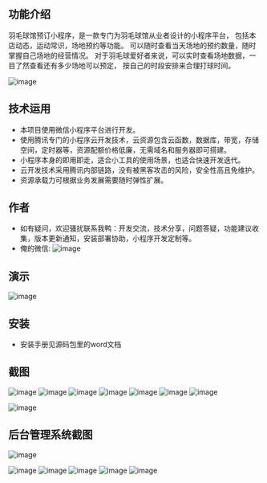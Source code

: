 ## 功能介绍 
    
 羽毛球馆预订小程序，是一款专门为羽毛球馆从业者设计的小程序平台， 包括本店动态，运动常识，场地预约等功能。 
可以随时查看当天场地的预约数量，随时掌握自己场地的经营情况。 
对于羽毛球爱好者来说，可以实时查看场地数据，一目了然查看还有多少场地可以预定， 按自己的时段安排来合理打球时间。
 
![image](https://user-images.githubusercontent.com/89290868/227424204-6b3dc46e-acd5-426a-b08c-ccd75b4006b7.png)

## 技术运用
- 本项目使用微信小程序平台进行开发。
- 使用腾讯专门的小程序云开发技术，云资源包含云函数，数据库，带宽，存储空间，定时器等，资源配额价格低廉，无需域名和服务器即可搭建。
- 小程序本身的即用即走，适合小工具的使用场景，也适合快速开发迭代。
- 云开发技术采用腾讯内部链路，没有被黑客攻击的风险，安全性高且免维护。
- 资源承载力可根据业务发展需要随时弹性扩展。  



## 作者
- 如有疑问，欢迎骚扰联系我鸭：开发交流，技术分享，问题答疑，功能建议收集，版本更新通知，安装部署协助，小程序开发定制等。
- 俺的微信:
![image](https://user-images.githubusercontent.com/89290868/227424219-1aaa2eba-2f82-497e-b1dd-8254ed035ff6.png)


## 演示
![image](https://user-images.githubusercontent.com/89290868/227424229-6b02300c-d392-4301-918b-79c14ff649db.png)
 

## 安装

- 安装手册见源码包里的word文档




## 截图
 ![image](https://user-images.githubusercontent.com/89290868/227424248-653ad01b-3823-45eb-becf-1d2ea858a7aa.png)
![image](https://user-images.githubusercontent.com/89290868/227424260-7ac3c60a-c5c0-4198-8160-41c25a579fa6.png)
![image](https://user-images.githubusercontent.com/89290868/227424265-4da5c26d-5fbf-42f9-8b40-e720c21c6a6f.png)
![image](https://user-images.githubusercontent.com/89290868/227424270-b89e0bec-1709-4e2d-b9c2-4b3bd92c2c67.png)
![image](https://user-images.githubusercontent.com/89290868/227424281-34ec55e9-7e2e-4e7d-9985-d3d631882dbc.png)
![image](https://user-images.githubusercontent.com/89290868/227424294-d5f24536-d4b2-4eef-bc52-d08845ffaf95.png)
![image](https://user-images.githubusercontent.com/89290868/227424299-beb12e37-d1e4-4001-8f0f-8b6f58a01a87.png)

![image](https://user-images.githubusercontent.com/89290868/227424307-9bf1150f-bb70-4004-ab40-84a239466096.png)



 
## 后台管理系统截图 
 
![image](https://user-images.githubusercontent.com/89290868/227424316-471639f1-b7b9-4850-87f5-e54346dc428d.png)

![image](https://user-images.githubusercontent.com/89290868/227424330-f3a3ffd0-b96e-4003-b77b-9d18c4b2e3dd.png)
![image](https://user-images.githubusercontent.com/89290868/227424343-5fc11965-44a9-43b9-9992-7015ea594281.png)
![image](https://user-images.githubusercontent.com/89290868/227424285-0888b64a-e5fb-4955-a0d4-88e65dced313.png)
![image](https://user-images.githubusercontent.com/89290868/227424352-e277e6f7-e0a9-4c25-8f4e-13e56eaf19a7.png)
![image](https://user-images.githubusercontent.com/89290868/227424358-1c81ea46-8a5c-40ed-9cab-e41c28dcd57c.png)


